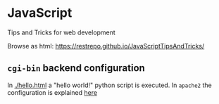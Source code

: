 # JavaScript
Tips and Tricks for web development

Browse as html:
https://restrepo.github.io/JavaScriptTipsAndTricks/

## `cgi-bin` backend configuration
In [./hello.html](./hello.html) a "hello world!" python script is executed. In `apache2` the configuration is explained [here](./doc/cgi-bin.md) 
